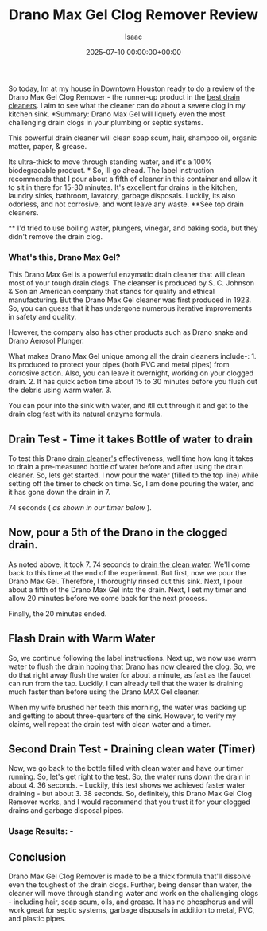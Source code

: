 ﻿---
title: Drano Max Gel Clog Remover Review
description: So today, Im at my house in Downtown Houston ready to do a review of the Drano Max Gel Clog Remover - the runner-up product in the best drain cleaners .
slug: /drano-max-gel-clog-remover-review/
date: 2025-07-10 00:00:00+00:00
lastmod: 2025-07-10 00:00:00+03:00
author: Isaac
categories:
- Drains
- Product Reviews
tags:
- drains
- drano
- max
layout: post
---

So today, Im at my house in Downtown Houston ready to do a review of the Drano Max Gel Clog Remover - the runner-up product in the [best drain cleaners](https://pestpolicy.com/best-drain-cleaner//). I aim to see what the cleaner can do about a severe clog in my kitchen sink. *Summary: Drano Max Gel will liquefy even the most challenging drain clogs in your plumbing or septic systems.

This powerful drain cleaner will clean soap scum, hair, shampoo oil, organic matter, paper, & grease.

Its ultra-thick to move through standing water, and it's a 100% biodegradable product. * So, Ill go ahead. The label instruction recommends that I pour about a fifth of cleaner in this container and allow it to sit in there for 15-30 minutes. It's excellent for drains in the kitchen, laundry sinks, bathroom, lavatory, garbage disposals. Luckily, its also odorless, and not corrosive, and wont leave any waste. **See top drain cleaners.

** I'd tried to use boiling water, plungers, vinegar, and baking soda, but they didn't remove the drain clog.

###  What's this, Drano Max Gel?

This Drano Max Gel is a powerful enzymatic drain cleaner that will clean most of your tough drain clogs. The cleanser is produced by S. C. Johnson & Son an American company that stands for quality and ethical manufacturing. But the Drano Max Gel cleaner was first produced in 1923. So, you can guess that it has undergone numerous iterative improvements in safety and quality.

However, the company also has other products such as Drano snake and Drano Aerosol Plunger.

What makes Drano Max Gel unique among all the drain cleaners include-: 1. Its produced to protect your pipes (both PVC and metal pipes) from corrosive action. Also, you can leave it overnight, working on your clogged drain. 2. It has quick action time about 15 to 30 minutes before you flush out the debris using warm water. 3.

You can pour into the sink with water, and itll cut through it and get to the drain clog fast with its natural enzyme formula.

##  Drain Test - Time it takes Bottle of water to drain

To test this Drano [drain cleaner's](https://pestpolicy.com/is-drain-cleaner-an-acid-or-base/) effectiveness, well time how long it takes to drain a pre-measured bottle of water before and after using the drain cleaner. So, lets get started. I now pour the water (filled to the top line) while setting off the timer to check on time. So, I am done pouring the water, and it has gone down the drain in 7.

74 seconds ( *as shown in our timer below* ).

##  Now, pour a 5th of the Drano in the clogged drain.

As noted above, it took 7. 74 seconds to [drain the clean water](https://pestpolicy.com/how-to-unclog-a-bathtub-drain-with-standing-water/). We'll come back to this time at the end of the experiment. But first, now we pour the Drano Max Gel. Therefore, I thoroughly rinsed out this sink. Next, I pour about a fifth of the Drano Max Gel into the drain. Next, I set my timer and allow 20 minutes before we come back for the next process.

Finally, the 20 minutes ended.

##  Flash Drain with Warm Water

So, we continue following the label instructions. Next up, we now use warm water to flush the [drain hoping that Drano has now cleared](https://pestpolicy.com/sink-not-draining-but-pipes-clear/) the clog. So, we do that right away flush the water for about a minute, as fast as the faucet can run from the tap. Luckily, I can already tell that the water is draining much faster than before using the Drano MAX Gel cleaner.

When my wife brushed her teeth this morning, the water was backing up and getting to about three-quarters of the sink. However, to verify my claims, well repeat the drain test with clean water and a timer.

##  Second Drain Test - Draining clean water (Timer)

Now, we go back to the bottle filled with clean water and have our timer running. So, let's get right to the test. So, the water runs down the drain in about 4. 36 seconds. - Luckily, this test shows we achieved faster water draining - but about 3. 38 seconds. So, definitely, this Drano Max Gel Clog Remover works, and I would recommend that you trust it for your clogged drains and garbage disposal pipes.

###  Usage Results: -

##  Conclusion

Drano Max Gel Clog Remover is made to be a thick formula that'll dissolve even the toughest of the drain clogs. Further, being denser than water, the cleaner will move through standing water and work on the challenging clogs - including hair, soap scum, oils, and grease. It has no phosphorus and will work great for septic systems, garbage disposals in addition to metal, PVC, and plastic pipes.

